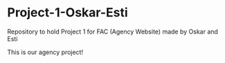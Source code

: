 # Project-1-Oskar-Esti
Repository to hold Project 1 for FAC (Agency Website) made by Oskar and Esti

This is our agency project! 
